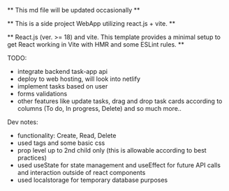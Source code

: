 ** This md file will be updated occasionally **

** This is a side project WebApp utilizing react.js + vite. **

** React.js (ver. >= 18) and vite. This template provides a minimal setup to get React working in Vite with HMR and some ESLint rules. **

TODO:

- integrate backend task-app api
- deploy to web hosting, will look into netlify
- implement tasks based on user
- forms validations
- other features like update tasks, drag and drop task cards according to columns (To do, In progress, Delete) and so much more..

Dev notes:

- functionality: Create, Read, Delete
- used tags and some basic css
- prop level up to 2nd child only (this is allowable according to best practices)
- used useState for state management and useEffect for future API calls and interaction outside of react components
- used localstorage for temporary database purposes
